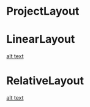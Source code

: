 # ProjectLayout
# LinearLayout<br>
[alt text](https://github.com/Ikhwan19/ProjectLayout/blob/master/LinearLayout_ikhwan.JPG)<br>
# RelativeLayout<br>
[alt text](https://github.com/Ikhwan19/ProjectLayout/blob/master/RelativeLayout_ikhwan.JPG)
